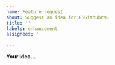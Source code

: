 ```yaml
---
name: Feature request
about: Suggest an idea for FSGithubPNG
title: ''
labels: enhancement
assignees: ''

---
```


**Your idea...**

